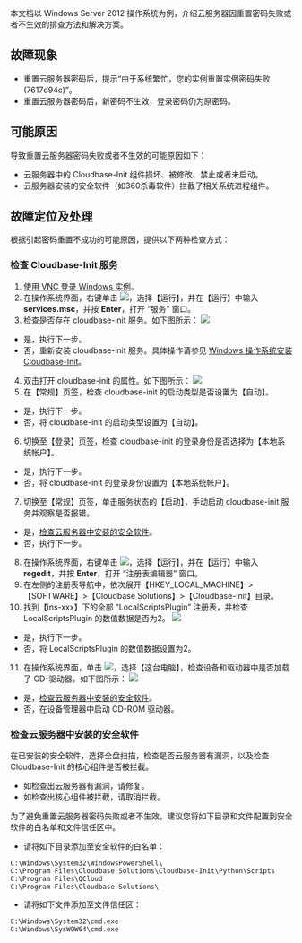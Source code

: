 本文档以 Windows Server 2012 操作系统为例，介绍云服务器因重置密码失败或者不生效的排查方法和解决方案。

## 故障现象

- 重置云服务器密码后，提示“由于系统繁忙，您的实例重置实例密码失败(7617d94c)”。
- 重置云服务器密码后，新密码不生效，登录密码仍为原密码。


## 可能原因
导致重置云服务器密码失败或者不生效的可能原因如下：
- 云服务器中的 Cloudbase-Init 组件损坏、被修改、禁止或者未启动。
- 云服务器安装的安全软件（如360杀毒软件）拦截了相关系统进程组件。


## 故障定位及处理

根据引起密码重置不成功的可能原因，提供以下两种检查方式：

### 检查 Cloudbase-Init 服务

1. [使用 VNC 登录 Windows 实例](https://intl.cloud.tencent.com/document/product/213/32496)。
2. 在操作系统界面，右键单击 <img src="https://main.qcloudimg.com/raw/87d894e564b7e837d9f478298cf2e292.png" style="margin: 0;"></img>，选择【运行】，并在【运行】中输入 **services.msc**，并按 **Enter**，打开 “服务” 窗口。
3. 检查是否存在 cloudbase-init 服务。如下图所示：
![](https://main.qcloudimg.com/raw/2615f5c0e68a31174c16c9a80884455c.png)
 - 是，执行下一步。
 - 否，重新安装 cloudbase-init 服务。具体操作请参见 [Windows 操作系统安装 Cloudbase-Init](https://intl.cloud.tencent.com/document/product/213/32364)。
4. 双击打开 cloudbase-init 的属性。如下图所示：
![](https://main.qcloudimg.com/raw/10702cb2e359d6de36aec4960771c841.png)
5. 在【常规】页签，检查 cloudbase-init 的启动类型是否设置为【自动】。
 - 是，执行下一步。
 - 否，将 cloudbase-init 的启动类型设置为【自动】。
6. 切换至【登录】页签，检查 cloudbase-init 的登录身份是否选择为【本地系统帐户】。
 - 是，执行下一步。
 - 否，将 cloudbase-init 的登录身份设置为【本地系统帐户】。
7. 切换至【常规】页签，单击服务状态的【启动】，手动启动 cloudbase-init 服务并观察是否报错。
 - 是，[检查云服务器中安装的安全软件](#CheckSecuritySoftware)。
 - 否，执行下一步。
8. 在操作系统界面，右键单击 <img src="https://main.qcloudimg.com/raw/87d894e564b7e837d9f478298cf2e292.png" style="margin: 0;"></img>，选择【运行】，并在【运行】中输入 **regedit**，并按 **Enter**，打开 “注册表编辑器” 窗口。
9. 在左侧的注册表导航中，依次展开【HKEY_LOCAL_MACHINE】>【SOFTWARE】>【Cloudbase Solutions】>【Cloudbase-Init】目录。
10. 找到【ins-xxx】下的全部 “LocalScriptsPlugin” 注册表，并检查 LocalScriptsPlugin 的数值数据是否为2。
![](https://main.qcloudimg.com/raw/75580b56e3a28fb9e0559372eb33ff11.png)
 - 是，执行下一步。
 - 否，将 LocalScriptsPlugin 的数值数据设置为2。
11. 在操作系统界面，单击 <img src="https://main.qcloudimg.com/raw/87d894e564b7e837d9f478298cf2e292.png" style="margin: 0;"></img>，选择【这台电脑】，检查设备和驱动器中是否加载了 CD-驱动器。如下图所示：
![](https://main.qcloudimg.com/raw/8755719fb39bb5f841f4c32897545233.png)
 - 是，[检查云服务器中安装的安全软件](#CheckSecuritySoftware)。
 - 否，在设备管理器中启动 CD-ROM 驱动器。

<span id="CheckSecuritySoftware"></span>
### 检查云服务器中安装的安全软件

在已安装的安全软件，选择全盘扫描，检查是否云服务器有漏洞，以及检查 Cloudbase-Init 的核心组件是否被拦截。
- 如检查出云服务器有漏洞，请修复。
- 如检查出核心组件被拦截，请取消拦截。

为了避免重置云服务器密码失败或者不生效，建议您将如下目录和文件配置到安全软件的白名单和文件信任区中。
- 请将如下目录添加至安全软件的白名单：
```
C:\Windows\System32\WindowsPowerShell\
C:\Program Files\Cloudbase Solutions\Cloudbase-Init\Python\Scripts
C:\Program Files\QCloud
C:\Program Files\Cloudbase Solutions\
```
- 请将如下文件添加至文件信任区：
```
C:\Windows\System32\cmd.exe
C:\Windows\SysWOW64\cmd.exe
```


